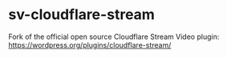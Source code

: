 # sv-cloudflare-stream
Fork of the official open source Cloudflare Stream Video plugin:
https://wordpress.org/plugins/cloudflare-stream/
